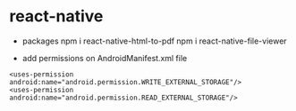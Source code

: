 # react-native

* packages
npm i react-native-html-to-pdf
npm i react-native-file-viewer

* add permissions on AndroidManifest.xml file
```
<uses-permission android:name="android.permission.WRITE_EXTERNAL_STORAGE"/>
<uses-permission android:name="android.permission.READ_EXTERNAL_STORAGE"/>
```
